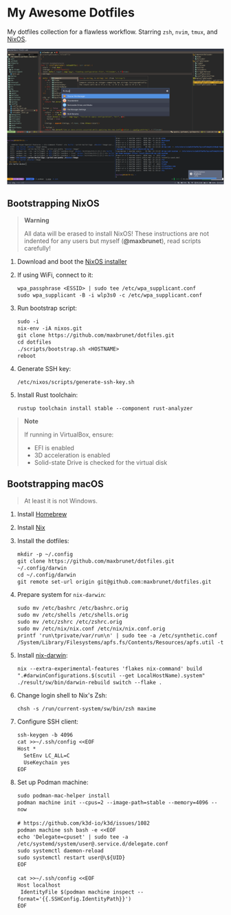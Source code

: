 # My Awesome Dotfiles

My dotfiles collection for a flawless workflow. Starring `zsh`, `nvim`, `tmux`, and [NixOS](https://nixos.org).

![Screenshot](screenshot.png)

## Bootstrapping NixOS

> **Warning**
>
> All data will be erased to install NixOS! These instructions are not indented for any users but myself (**@maxbrunet**), read scripts carefully!

1. Download and boot the [NixOS installer](https://nixos.org/download.html#nixos-iso)
2. If using WiFi, connect to it:

   ```shell
   wpa_passphrase <ESSID> | sudo tee /etc/wpa_supplicant.conf
   sudo wpa_supplicant -B -i wlp3s0 -c /etc/wpa_supplicant.conf
   ```

3. Run bootstrap script:

   ```shell
   sudo -i
   nix-env -iA nixos.git
   git clone https://github.com/maxbrunet/dotfiles.git
   cd dotfiles
   ./scripts/bootstrap.sh <HOSTNAME>
   reboot
   ```

4. Generate SSH key:

   ```shell
   /etc/nixos/scripts/generate-ssh-key.sh
   ```

5. Install Rust toolchain:

   ```shell
   rustup toolchain install stable --component rust-analyzer
   ```

> **Note**
>
> If running in VirtualBox, ensure:
>
> - EFI is enabled
> - 3D acceleration is enabled
> - Solid-state Drive is checked for the virtual disk

## Bootstrapping macOS

> At least it is not Windows.

1. Install [Homebrew](https://brew.sh)
2. Install [Nix](https://nixos.org/download.html#nix-install-macos)
3. Install the dotfiles:

   ```shell
   mkdir -p ~/.config
   git clone https://github.com/maxbrunet/dotfiles.git ~/.config/darwin
   cd ~/.config/darwin
   git remote set-url origin git@github.com:maxbrunet/dotfiles.git
   ```

4. Prepare system for `nix-darwin`:

   ```shell
   sudo mv /etc/bashrc /etc/bashrc.orig
   sudo mv /etc/shells /etc/shells.orig
   sudo mv /etc/zshrc /etc/zshrc.orig
   sudo mv /etc/nix/nix.conf /etc/nix/nix.conf.orig
   printf 'run\tprivate/var/run\n' | sudo tee -a /etc/synthetic.conf
   /System/Library/Filesystems/apfs.fs/Contents/Resources/apfs.util -t
   ```

5. Install [nix-darwin](https://daiderd.com/nix-darwin/):

   ```shell
   nix --extra-experimental-features 'flakes nix-command' build ".#darwinConfigurations.$(scutil --get LocalHostName).system"
   ./result/sw/bin/darwin-rebuild switch --flake .
   ```

6. Change login shell to Nix's Zsh:

   ```shell
   chsh -s /run/current-system/sw/bin/zsh maxime
   ```

7. Configure SSH client:

   ```shell
   ssh-keygen -b 4096
   cat >>~/.ssh/config <<EOF
   Host *
     SetEnv LC_ALL=C
     UseKeychain yes
   EOF
   ```

8. Set up Podman machine:

   ```shell
   sudo podman-mac-helper install
   podman machine init --cpus=2 --image-path=stable --memory=4096 --now

   # https://github.com/k3d-io/k3d/issues/1082
   podman machine ssh bash -e <<EOF
   echo 'Delegate=cpuset' | sudo tee -a /etc/systemd/system/user@.service.d/delegate.conf
   sudo systemctl daemon-reload
   sudo systemctl restart user@\${UID}
   EOF

   cat >>~/.ssh/config <<EOF
   Host localhost
   	IdentityFile $(podman machine inspect --format='{{.SSHConfig.IdentityPath}}')
   EOF
   ```
